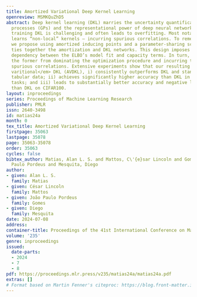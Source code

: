 ```yaml
---
title: Amortized Variational Deep Kernel Learning
openreview: MSMKQuZhD5
abstract: Deep kernel learning (DKL) marries the uncertainty quantification of Gaussian
  processes (GPs) and the representational power of deep neural networks. However,
  training DKL is challenging and often leads to overfitting. Most notably, DKL often
  learns “non-local” kernels — incurring spurious correlations. To remedy this issue,
  we propose using amortized inducing points and a parameter-sharing scheme, which
  ties together the amortization and DKL networks. This design imposes an explicit
  dependency between the ELBO’s model fit and capacity terms. In turn, this prevents
  the former from dominating the optimization procedure and incurring the aforementioned
  spurious correlations. Extensive experiments show that our resulting method, <em>amortized
  varitional</em> DKL (AVDKL), i) consistently outperforms DKL and standard GPs for
  tabular data; ii) achieves significantly higher accuracy than DKL in node classification
  tasks; and iii) leads to substantially better accuracy and negative log-likelihood
  than DKL on CIFAR100.
layout: inproceedings
series: Proceedings of Machine Learning Research
publisher: PMLR
issn: 2640-3498
id: matias24a
month: 0
tex_title: Amortized Variational Deep Kernel Learning
firstpage: 35063
lastpage: 35078
page: 35063-35078
order: 35063
cycles: false
bibtex_author: Matias, Alan L. S. and Mattos, C\'{e}sar Lincoln and Gomes, Jo\~{a}o
  Paulo Pordeus and Mesquita, Diego
author:
- given: Alan L. S.
  family: Matias
- given: César Lincoln
  family: Mattos
- given: João Paulo Pordeus
  family: Gomes
- given: Diego
  family: Mesquita
date: 2024-07-08
address:
container-title: Proceedings of the 41st International Conference on Machine Learning
volume: '235'
genre: inproceedings
issued:
  date-parts:
  - 2024
  - 7
  - 8
pdf: https://proceedings.mlr.press/v235/matias24a/matias24a.pdf
extras: []
# Format based on Martin Fenner's citeproc: https://blog.front-matter.io/posts/citeproc-yaml-for-bibliographies/
---
```

